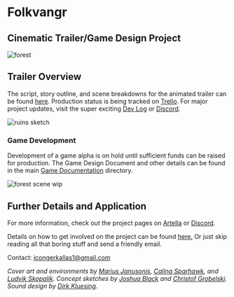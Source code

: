 # Folkvangr
## Cinematic Trailer/Game Design Project

![forest](https://github.com/jcongerkallas1/Brefhamer/blob/master/Images/thumbnail_forest.jpg)

## Trailer Overview
The script, story outline, and scene breakdowns for the animated trailer can be found [here](https://github.com/jcongerkallas1/Folkvangr/blob/master/Trailer%20Outline.md).  Production status is being tracked on [Trello](https://trello.com/b/b2Wf4KYK/folkvangr).  For major project updates, visit the super exciting [Dev Log](https://github.com/jcongerkallas1/Folkvangr/blob/master/Dev%20Log.md) or [Discord](https://discordapp.com/channels/326900944862314506).

![ruins sketch](https://github.com/jcongerkallas1/Brefhamer/blob/master/Images/monastary_ruins_sketch_small.jpg)

### Game Development
Development of a game alpha is on hold until sufficient funds can be raised for production.  The Game Design Document and other details can be found in the main [Game Documentation](https://github.com/jcongerkallas1/Folkvangr/blob/master/DOCUMENTATION.md) directory.

![forest scene wip](https://github.com/jcongerkallas1/Brefhamer/blob/master/Images/unused_forest_thumbnail2.jpg)

## Further Details and Application
For more information, check out the project pages on [Artella](https://www.artella.com/#/project/7e749e21-8d3d-49bb-8a19-146cdf4a3030/overview) or [Discord](https://discordapp.com/channels/326900944862314506).

Details on how to get involved on the project can be found [here.](https://github.com/jcongerkallas1/Folkvangr/blob/master/CONTRIBUTING.md)  Or just skip reading all that boring stuff and send a friendly email.

Contact: jcongerkallas1@gmail.com

*Cover art and environments by [Marius Janusonis](http://www.artofmarius.com/), [Calina Sparhawk](https://www.artstation.com/calina), and [Ludvik Skopalik](https://www.artstation.com/ludvikskp).  Concept sketches by [Joshua Black](https://www.artstation.com/axis213) and [Christof Grobelski](https://www.artstation.com/gloominati). Sound design by [Dirk Kluesing](https://soundcloud.com/irkluesing).*


